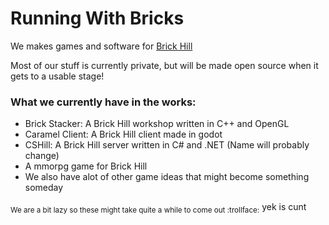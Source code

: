 # Running With Bricks

We makes games and software for [Brick Hill](https://brick-hill.com)

Most of our stuff is currently private, but will be made open source when it gets to a usable stage!

 
  
### What we currently have in the works:
- Brick Stacker: A Brick Hill workshop written in C++ and OpenGL
- Caramel Client: A Brick Hill client made in godot
- CSHill: A Brick Hill server written in C# and .NET (Name will probably change)
- A mmorpg game for Brick Hill
- We also have alot of other game ideas that might become something someday

<sub>We are a bit lazy so these might take quite a while to come out :trollface:</sub>
yek is cunt
